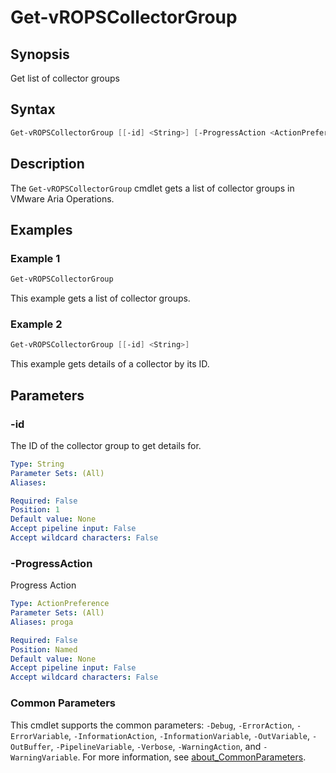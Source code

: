 # Get-vROPSCollectorGroup

## Synopsis

Get list of collector groups

## Syntax

```powershell
Get-vROPSCollectorGroup [[-id] <String>] [-ProgressAction <ActionPreference>] [<CommonParameters>]
```

## Description

The `Get-vROPSCollectorGroup` cmdlet gets a list of collector groups in VMware Aria Operations.

## Examples

### Example 1

```powershell
Get-vROPSCollectorGroup
```

This example gets a list of collector groups.

### Example 2

```powershell
Get-vROPSCollectorGroup [[-id] <String>]
```

This example gets details of a collector by its ID.

## Parameters

### -id

The ID of the collector group to get details for.

```yaml
Type: String
Parameter Sets: (All)
Aliases:

Required: False
Position: 1
Default value: None
Accept pipeline input: False
Accept wildcard characters: False
```

### -ProgressAction

Progress Action

```yaml
Type: ActionPreference
Parameter Sets: (All)
Aliases: proga

Required: False
Position: Named
Default value: None
Accept pipeline input: False
Accept wildcard characters: False
```

### Common Parameters

This cmdlet supports the common parameters: `-Debug`, `-ErrorAction`, `-ErrorVariable`, `-InformationAction`, `-InformationVariable`, `-OutVariable`, `-OutBuffer`, `-PipelineVariable`, `-Verbose`, `-WarningAction`, and `-WarningVariable`. For more information, see [about_CommonParameters](http://go.microsoft.com/fwlink/?LinkID=113216).

